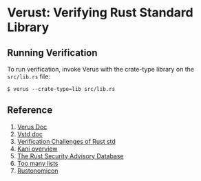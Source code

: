 # Verust: Verifying Rust Standard Library

## Running Verification

To run verification, invoke Verus with the crate-type library on the `src/lib.rs` file:

```
$ verus --crate-type=lib src/lib.rs
```
## Reference
1. [Verus Doc](https://verus-lang.github.io/verus/guide/)
1. [Vstd doc](https://verus-lang.github.io/verus/verusdoc/vstd/)
1. [Verification Challenges of Rust std](https://model-checking.github.io/verify-rust-std)
1. [Kani overview](https://model-checking.github.io/kani-verifier-blog/2023/08/03/turbocharging-rust-code-verification.html)
1. [The Rust Security Advisory Database](https://rustsec.org/advisories/)
1. [Too many lists](https://rust-unofficial.github.io/too-many-lists/fifth-miri.html)
1. [Rustonomicon](https://doc.rust-lang.org/nomicon/vec/vec.html)

